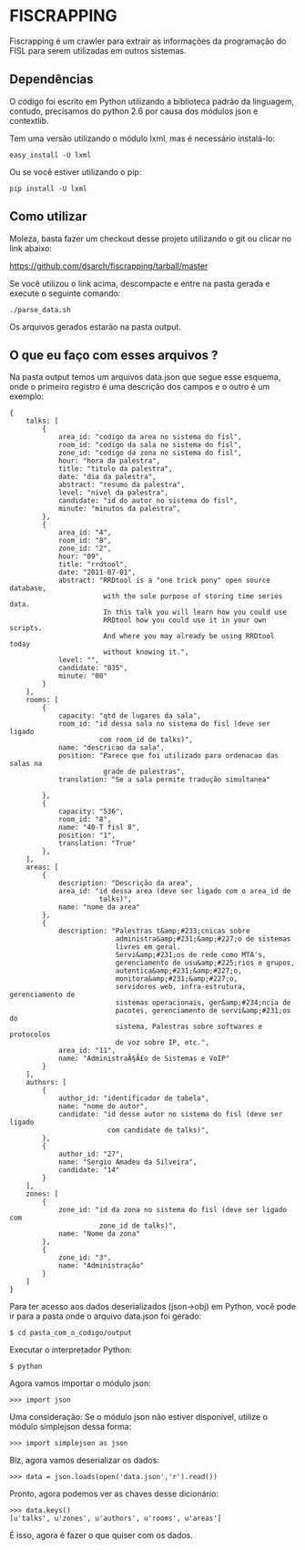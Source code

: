 FISCRAPPING
===========

Fiscrapping é um crawler para extrair as informações da programação do FISL
para serem utilizadas em outros sistemas.

Dependências
------------

O código foi escrito em Python utilizando a biblioteca padrão da linguagem,
contudo, precisamos do python 2.6 por causa dos módulos json e contextlib.

Tem uma versão utilizando o módulo lxml, mas é necessário instalá-lo:

    easy_install -U lxml

Ou se você estiver utilizando o pip:

    pip install -U lxml

Como utilizar
-------------

Moleza, basta fazer um checkout desse projeto utilizando o git ou clicar no
link abaixo:

https://github.com/dsarch/fiscrapping/tarball/master

Se você utilizou o link acima, descompacte e entre na pasta gerada e execute o
seguinte comando:

    ./parse_data.sh

Os arquivos gerados estarão na pasta output.


O que eu faço com esses arquivos ?
----------------------------------

Na pasta output temos um arquivos data.json que segue esse esquema, onde o
primeiro registro é uma descrição dos campos e o outro é um exemplo:


    {
        talks: [
            {
                area_id: "codigo da area no sistema do fisl",
                room_id: "codigo da sala no sistema do fisl",
                zone_id: "codigo da zona no sistema do fisl",
                hour: "hora da palestra",
                title: "titulo da palestra",
                date: "dia da palestra",
                abstract: "resumo da palestra",
                level: "nivel da palestra",
                candidate: "id do autor no sistema do fisl",
                minute: "minutos da palestra",
            },
            {
                area_id: "4",
                room_id: "8",
                zone_id: "2",
                hour: "09",
                title: "rrdtool",
                date: "2011-07-01",
                abstract: "RRDtool is a "one trick pony" open source database,
                           with the sole purpose of storing time series data.
                           In this talk you will learn how you could use
                           RRDtool how you could use it in your own scripts.
                           And where you may already be using RRDtool today
                           without knowing it.",
                level: "",
                candidate: "835",
                minute: "00"
            }
        ],  
        rooms: [
            {
                capacity: "qtd de lugares da sala",
                room_id: "id dessa sala no sistema do fisl (deve ser ligado
                          com room_id de talks)",
                name: "descricao da sala",
                position: "Parece que foi utilizado para ordenacao das salas na
                           grade de palestras",
                translation: "Se a sala permite tradução simultanea"

            },
            {
                capacity: "536",
                room_id: "8",
                name: "40-T fisl 8",
                position: "1",
                translation: "True"
            },
        ],
        areas: [
            {
                description: "Descrição da area",
                area_id: "id dessa area (deve ser ligado com o area_id de
                          talks)",
                name: "nome da area"
            },
            {
                description: "Palestras t&amp;#233;cnicas sobre
                              administra&amp;#231;&amp;#227;o de sistemas
                              livres em geral.
                              Servi&amp;#231;os de rede como MTA's,
                              gerenciamento de usu&amp;#225;rios e grupos,
                              autentica&amp;#231;&amp;#227;o,
                              monitora&amp;#231;&amp;#227;o,
                              servidores web, infra-estrutura, gerenciamento de
                              sistemas operacionais, ger&amp;#234;ncia de
                              pacotes, gerenciamento de servi&amp;#231;os do
                              sistema, Palestras sobre softwares e protocolos
                              de voz sobre IP, etc.",
                area_id: "11",
                name: "AdministraÃ§Ã£o de Sistemas e VoIP"
            }
        ],
        authors: [
            {
                author_id: "identificador de tabela",
                name: "nome do autor",
                candidate: "id desse autor no sistema do fisl (deve ser ligado
                            com candidate de talks)",
            },
            {
                author_id: "27",
                name: "Sergio Amadeu da Silveira",
                candidate: "14"
            }
        ],
        zones: [
            {
                zone_id: "id da zona no sistema do fisl (deve ser ligado com
                          zone_id de talks)",
                name: "Nome da zona"
            },
            {
                zone_id: "3",
                name: "Administração"
            }
        ]
    }

Para ter acesso aos dados deserializados (json->obj) em Python, você pode ir
para a pasta onde o arquivo data.json foi gerado:

    $ cd pasta_com_o_codigo/output

Executar o interpretador Python:

    $ python

Agora vamos importar o módulo json:

    >>> import json

Uma consideração: Se o módulo json não estiver disponível, utilize o módulo 
simplejson dessa forma:

    >>> import simplejson as json

Blz, agora vamos deserializar os dados:

    >>> data = json.loads(open('data.json','r').read())

Pronto, agora podemos ver as chaves desse dicionário:

    >>> data.keys()
    [u'talks', u'zones', u'authors', u'rooms', u'areas']

É isso, agora é fazer o que quiser com os dados.